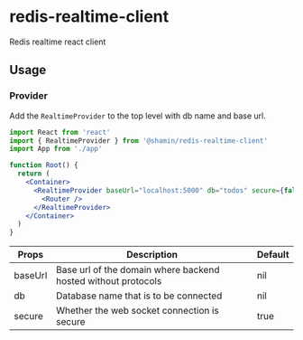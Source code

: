 # redis-realtime-client

Redis realtime react client

## Usage

### Provider

Add the `RealtimeProvider` to the top level with db name and base url.
```jsx
import React from 'react'
import { RealtimeProvider } from '@shamin/redis-realtime-client'
import App from './app'

function Root() {
  return (
    <Container>
      <RealtimeProvider baseUrl="localhost:5000" db="todos" secure={false}>
        <Router />
      </RealtimeProvider>
    </Container>
  )
}
```

| Props  | Description | Default |
| ------------- | ------------- | --------- |
| baseUrl | Base url of the domain where backend hosted without protocols  |  nil |
| db  | Database name that is to be connected  | nil |
| secure  | Whether the web socket connection is secure  | true |